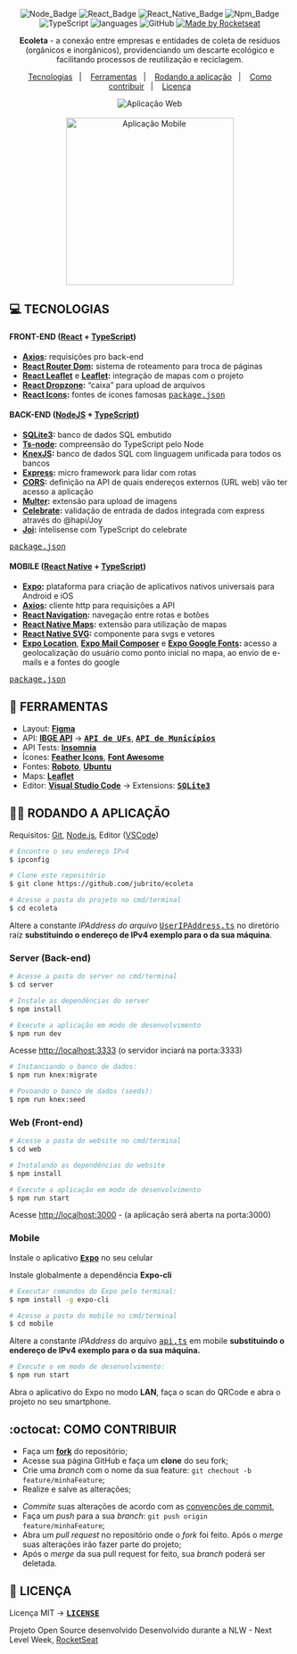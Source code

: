 <div align="center">

![Node_Badge](https://img.shields.io/badge/node-12.18.1-brightgreen)  ![React_Badge](https://img.shields.io/badge/web-react-ff69b4)  ![React_Native_Badge](https://img.shields.io/badge/mobile-react%20native-blueviolet)  ![Npm_Badge](https://img.shields.io/badge/npm-6.14.5-red)  ![TypeScript](https://img.shields.io/badge/%3C%2F%3E-typescript-blue)  ![languages](https://img.shields.io/badge/languages-4-9cf)  ![GitHub](https://img.shields.io/github/license/x0n4d0/ecoleta)  <a href="https://rocketseat.com.br">
    <img alt="Made by Rocketseat" src="https://img.shields.io/badge/made%20by-Rocketseat-%237519C1">
  </a>

</div>

<p align="center">
<strong>Ecoleta</strong> - a conexão entre empresas e entidades de coleta de resíduos (orgânicos e inorgânicos), providenciando um descarte ecológico e facilitando processos de reutilização e reciclagem. 
</p>

<p align="center">
  <a href="#computer-tecnologias">Tecnologias</a>&nbsp;&nbsp;&nbsp;|&nbsp;&nbsp;&nbsp;
  <a href="#hammer-ferramentas">Ferramentas</a>&nbsp;&nbsp;&nbsp;|&nbsp;&nbsp;&nbsp;
  <a href="#woman_technologist-rodando-a-aplica%C3%A7%C3%A3o">Rodando a aplicação</a>&nbsp;&nbsp;&nbsp;|&nbsp;&nbsp;&nbsp;
  <a href="#octocat-como-contribuir">Como contribuir</a>&nbsp;&nbsp;&nbsp;|&nbsp;&nbsp;&nbsp;
  <a href="#page_facing_up-licença">Licença</a>
</p>

<div align="center">
  <img alt="Aplicação Web" src="./ecoleta-web.gif">
  </br></br>
  <img alt="Aplicação Mobile" src="./ecoleta-mobile.gif" width="300">
</div>

## **:computer: TECNOLOGIAS**

#### **FRONT-END** ([React](https://pt-br.reactjs.org/) + [TypeScript](https://www.typescriptlang.org/))

  - **[Axios](https://github.com/axios/axios):** requisições pro back-end
  - **[React Router Dom](https://github.com/ReactTraining/react-router/tree/master/packages/react-router-dom):** sistema de roteamento para troca de páginas
  - **[React Leaflet](https://react-leaflet.js.org/en/)** e **[Leaflet](https://react-leaflet.js.org/en/):** integração de mapas com o projeto
  - **[React Dropzone](https://github.com/react-dropzone/react-dropzone):** “caixa” para upload de arquivos
  - **[React Icons](https://react-icons.github.io/react-icons/):** fontes de ícones famosas
   <kbd>[package.json](./web/package.json)</kbd>


#### **BACK-END** ([NodeJS](https://nodejs.org/en/) + [TypeScript](https://www.typescriptlang.org/))

  - **[SQLite3](https://github.com/mapbox/node-sqlite3):** banco de dados SQL embutido
  - **[Ts-node](https://github.com/TypeStrong/ts-node):** compreensão do TypeScript pelo Node
  - **[KnexJS](http://knexjs.org/):** banco de dados SQL com linguagem unificada para todos os bancos
  - **[Express](https://expressjs.com/):** micro framework para lidar com rotas
  - **[CORS](https://expressjs.com/en/resources/middleware/cors.html):** definição na API de quais endereços externos (URL web) vão ter acesso a aplicação
  - **[Multer](https://github.com/expressjs/multer):** extensão para upload de imagens
  - **[Celebrate](https://github.com/arb/celebrate):** validação de entrada de dados integrada com express através do @hapi/Joy 
  - **[Joi](https://github.com/hapijs/joi):** intelisense com TypeScript do celebrate

  <kbd>[package.json](./server/package.json)</kbd>

#### **MOBILE** ([React Native](https://reactnative.dev/) + [TypeScript](https://www.typescriptlang.org/))

  - **[Expo](https://expo.io/):** plataforma para criação de aplicativos nativos universais para Android e iOS
  - **[Axios](https://github.com/axios/axios):** cliente http para requisições a API
  - **[React Navigation](https://reactnavigation.org/):** navegação entre rotas e botões
  - **[React Native Maps](https://github.com/react-native-community/react-native-maps):** extensão para utilização de mapas
  - **[React Native SVG](https://github.com/react-native-community/react-native-svg):** componente para svgs e vetores
  - **[Expo Location](https://docs.expo.io/versions/latest/sdk/location/)**, **[Expo Mail Composer](https://docs.expo.io/versions/latest/sdk/mail-composer/)** e **[Expo Google Fonts](https://github.com/expo/google-fonts):** acesso a geolocalização do usuário como ponto inicial no mapa, ao envio de e-mails e a fontes do google

  <kbd>[package.json](./mobile/package.json)</kbd>


## **:hammer: FERRAMENTAS**

- Layout: **[Figma](https://www.figma.com/file/9TlOcj6l7D05fZhU12xWT3/Ecoleta-(Booster))**
- API: **[IBGE API](https://servicodados.ibge.gov.br/api/docs/localidades?versao=1)** &rarr; **<kbd>[API de UFs](https://servicodados.ibge.gov.br/api/docs/localidades?versao=1#api-UFs-estadosGet)</kbd>**, **<kbd>[API de Municípios](https://servicodados.ibge.gov.br/api/docs/localidades?versao=1#api-Municipios-estadosUFMunicipiosGet)</kbd>** 
- API Tests: **[Insomnia](https://insomnia.rest/)**
- Ícones: **[Feather Icons](https://feathericons.com/)**, **[Font Awesome](https://fontawesome.com/)**
- Fontes: **[Roboto](https://fonts.google.com/specimen/Roboto)**, **[Ubuntu](https://fonts.google.com/specimen/Ubuntu)**
- Maps: **[Leaflet](https://react-leaflet.js.org/en/)**
- Editor: **[Visual Studio Code](https://code.visualstudio.com/)** &rarr; Extensions: **<kbd>[SQLite3](https://marketplace.visualstudio.com/items?itemName=alexcvzz.vscode-sqlite)</kbd>**


## **:woman_technologist: RODANDO A APLICAÇÃO** 

Requisitos: [Git](https://git-scm.com), [Node.js](https://nodejs.org/en/), Editor ([VSCode](https://code.visualstudio.com/))

```sh
# Encontre o seu endereço IPv4 
$ ipconfig

# Clone este repositório
$ git clone https://github.com/jubrito/ecoleta

# Acesse a pasta do projeto no cmd/terminal
$ cd ecoleta

```

Altere a constante *IPAddress do arquivo* <kbd>[UserIPAddress.ts](./UserIPAddress.ts)</kbd> no diretório raíz **substituindo o endereço de IPv4 exemplo para o da sua máquina**.

### Server (Back-end)

```sh
# Acesse a pasta do server no cmd/terminal
$ cd server

# Instale as dependências do server
$ npm install

# Execute a aplicação em modo de desenvolvimento
$ npm run dev
```

Acesse [http://localhost:3333](http://localhost:3333) (o servidor inciará na porta:3333)  

```sh
# Instanciando o banco de dados:
$ npm run knex:migrate

# Povoando o banco de dados (seeds):
$ npm run knex:seed

```


### Web (Front-end)

```sh
# Acesse a pasta do website no cmd/terminal
$ cd web

# Instalando as dependências do website
$ npm install

# Execute a aplicação em modo de desenvolvimento
$ npm run start

```
Acesse [http://localhost:3000](http://localhost:3000) - (a aplicação será aberta na porta:3000) 


### Mobile 

Instale o aplicativo **<kbd>[Expo](https://play.google.com/store/apps/details?id=host.exp.exponent&hl=en)</kbd>** no seu celular

Instale globalmente a dependência **Expo-cli**

```sh
# Executar comandos do Expo pelo terminal:
$ npm install -g expo-cli 

# Acesse a pasta do mobile no cmd/terminal
$ cd mobile
```

Altere a constante *IPAddress* do arquivo <kbd>[api.ts](./mobile/src/services/api.ts)</kbd> em mobile **substituindo o endereço de IPv4 exemplo para o da sua máquina.**

```sh
# Execute o em modo de desenvolvimento:
$ npm run start
```

Abra o aplicativo do Expo no modo **LAN**, faça o scan do QRCode e abra o projeto no seu smartphone.


## **:octocat: COMO CONTRIBUIR**

  - Faça um **[fork](https://help.github.com/pt/github/getting-started-with-github/fork-a-repo)** do repositório;
  - Acesse sua página GitHub e faça um **clone** do seu fork;
  - Crie uma *branch* com o nome da sua feature: `git chechout -b feature/minhaFeature`;
  - Realize e salve as alterações;
  <!-- - Instale as dependências do *commitlint* na raíz do projeto para a verificação dos commits: `npm install` ou `yarn`; -->
  - *Commite* suas alterações de acordo com as [convenções de commit](https://www.conventionalcommits.org/pt-br/v1.0.0-beta.4/), 
  - Faça um *push* para a sua *branch*: `git push origin feature/minhaFeature`;
  - Abra um *pull request* no repositório onde o *fork* foi feito. Após o *merge* suas alterações irão fazer parte do projeto;
  - Após o *merge* da sua pull request for feito, sua *branch* poderá ser deletada.



## **:page_facing_up: LICENÇA**
Licença MIT &rarr; **<kbd>[LICENSE](https://github.com/Rocketseat/nlw-01-booster/blob/master/LICENSE.md)</kbd>**

Projeto Open Source desenvolvido Desenvolvido durante a NLW - Next Level Week, [RocketSeat](https://rocketseat.com.br/)